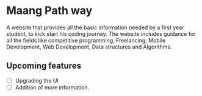 # Maang Path way
A website that provides all the basic information needed by a first year student, to kick start his coding journey. The website includes guidance for all the fields like competitive programming, Freelancing, Mobile Development, Web Development, Data structures and Algorithms.

## Upcoming features
- [ ] Upgrading the UI
- [ ] Addition of more information.
